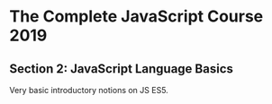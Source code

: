 # The Complete JavaScript Course 2019
## Section 2: JavaScript Language Basics

Very basic introductory notions on JS ES5.